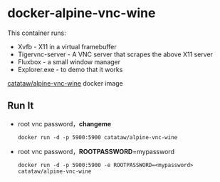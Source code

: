 docker-alpine-vnc-wine
=====

This container runs:

* Xvfb - X11 in a virtual framebuffer
* Tigervnc-server - A VNC server that scrapes the above X11 server
* Fluxbox - a small window manager
* Explorer.exe - to demo that it works

 
[catataw/alpine-vnc-wine](https://registry.hub.docker.com/u/catataw/alpine-vnc-wine/) docker image
## Run It
* root  vnc password，**changeme**

    `docker run -d -p 5900:5900 catataw/alpine-vnc-wine`

* root  vnc password，**ROOTPASSWORD**=mypassword

    `docker run -d -p 5900:5900 -e ROOTPASSWORD=<mypassword> catataw/alpine-vnc-wine` 
